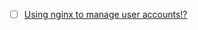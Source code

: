 
* [ ] [Using nginx to manage user accounts!?](https://radicale.org/v3.html#manage-user-accounts-with-the-reverse-proxy)  
